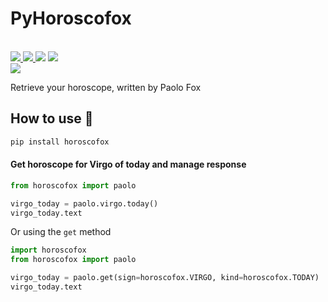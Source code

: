 <p align="center">
    <h1>PyHoroscofox</h1>
    <br>
    <a href="https://codecov.io/gh/horoscofox/pyhoroscofox">
      <img src="https://codecov.io/gh/horoscofox/pyhoroscofox/branch/master/graph/badge.svg" />
    </a>
    <a href="https://github.com/horoscofox/pyhoroscofox/blob/master/LICENSE">
      <img src="https://img.shields.io/badge/License-MIT-blue.svg" />
    </a>
    <a class="badge-align" href="https://www.codacy.com/app/horoscofox/pyhoroscofox?utm_source=github.com&amp;utm_medium=referral&amp;utm_content=horoscofox/pyhoroscofox&amp;utm_campaign=Badge_Grade"><img src="https://api.codacy.com/project/badge/Grade/54e13d686273408a9e44bb54bb438fdd"/></a>
    <a href="https://travis-ci.org/horoscofox/pyhoroscofox">
      <img src="https://travis-ci.org/horoscofox/pyhoroscofox.svg?branch=master" />
    </a><br>
    <a href="http://forthebadge.com">
      <img src="http://forthebadge.com/images/badges/made-with-python.svg" />
    </a>
</p>

Retrieve your horoscope, written by Paolo Fox


## How to use 👾

```sh
pip install horoscofox
```

#### Get horoscope for Virgo of today and manage response
```py
from horoscofox import paolo

virgo_today = paolo.virgo.today()
virgo_today.text
```

Or using the `get` method

```py
import horoscofox
from horoscofox import paolo

virgo_today = paolo.get(sign=horoscofox.VIRGO, kind=horoscofox.TODAY)
virgo_today.text
```

